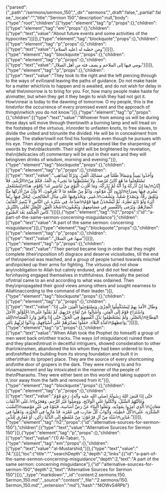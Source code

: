 {"parsed":{"_path":"/sermons/sermon_150","_dir":"sermons","_draft":false,"_partial":false,"_locale":"","title":"Sermon 150","description":null,"body":{"type":"root","children":[{"type":"element","tag":"p","props":{},"children":[{"type":"element","tag":"em","props":{},"children":[{"type":"text","value":"About future events and some activities of the hypocrites"}]}]},{"type":"element","tag":"blockquote","props":{},"children":[{"type":"element","tag":"p","props":{},"children":[{"type":"text","value":"ومن خطبة له (عليه السلام)"}]}]},{"type":"element","tag":"blockquote","props":{},"children":[{"type":"element","tag":"p","props":{},"children":[{"type":"text","value":"يومي فيها إلى الملاحم و يصف فئة من أهل الضلال"}]}]},{"type":"element","tag":"p","props":{},"children":[{"type":"text","value":"They took to the right and the left piercing through to the ways of evil\nand leaving the paths of guidance. Do not make haste for a matter which\nis to happen and is awaited, and do not wish for delay in what the\nmorrow is to bring for you. For, how many people make haste for a\nmatter, but when they get it they begin to wish they had not got it. How\nnear is today to the dawning of tomorrow. O my people, this is the time\nfor the occurrence of every promised event and the approach of things\nwhich you do not know."}]},{"type":"element","tag":"p","props":{},"children":[{"type":"text","value":"Whoever from among us will be during these days will move through them\nwith a burning lamp and will tread on the footsteps of the virtuous, in\norder to unfasten knots, to free slaves, to divide the united and to\nunite the divided. He will be in concealment from people. The stalker\nwill not find his footprints even though he pursues with his eye. Then a\ngroup of people will be sharpened like the sharpening of swords by the\nblacksmith. Their sight will be brightened by revelation, the\n(delicacies of) commentary will be put in their ears and they will be\ngiven drinks of wisdom, morning and evening."}]},{"type":"element","tag":"blockquote","props":{},"children":[{"type":"element","tag":"p","props":{},"children":[{"type":"text","value":"وَأَخَذُوا يَمِيناً وَشِمَالاً ظَعْنَاً فِي مَسَالِكَ الْغَيِّ، وَتَرْكاً لِمَذَاهِبِ الرُّشْدِ، فَلاَ\nتَسْتَعْجِلُوا مَا هُوَ كَائِنٌ مُرْصَدٌ، وَلاَ تَسْتَبْطِئُوا مَا يَجِيءُ بِهِ الْغَدُ، فَكَمْ مِنْ مُسْتَعْجِل\nبِمَا إِنْ أَدْركَهُ وَدَّ أَنَّهُ لَمْ يُدْرِكْهُ، وَمَا أَقْرَبَ الْيَوْمَ مِنْ تَبَاشِيرِ غَد! يَاقَوْمِ، هذَا\nإِبَّانُ وُرُودِ كُلِّ مَوْعُود، وَدُنُوٍّ مِنْ طَلْعَةِ مَا لاَ تَعْرِفُونَ، أَلاَ وَإِنَّ مَنْ أَدْرَكَهَا مِنَّا\nيَسْرِي فِيهَا بِسِرَاج مُنِير، وَيَحْذُوفِيهَا عَلَى مِثَالِ الصَّالِحِينَ، لِيَحُلَّ فِيهَا رِبْقاً،\nوَيُعْتِقَ رِقّاً، وَيَصْدَعَ شَعْباً، وَيَشْعَبَ صَدْعاً، فِي سُتْرَة عَنِ النَّاسِ لاَ يُبْصِرُ الْقَائِفُ\nأَثَرَهُ وَلَوْ تَابَعَ نَظَرَهُ. ثُمَّ لَيُشْحَذَنَّ فِيهَا قَوْمٌ شَحْذَ الْقَيْنِ النَّصْلَ تُجْلَى بِالتَّنْزِيلِ\nأَبْصَارُهُمْ، وَيُرْمَى بِالتَّفْسِيرِ فِي مَسَامِعِهمْ، وَيُغْبَقُونَ كَأْسَ الْحِكْمَةِ بَعْدَ الصَّبُوحِ."}]}]},{"type":"element","tag":"h2","props":{"id":"a-part-of-the-same-sermon-concerning-misguidance"},"children":[{"type":"text","value":"A part of the same sermon: concerning misguidance"}]},{"type":"element","tag":"blockquote","props":{},"children":[{"type":"element","tag":"p","props":{},"children":[{"type":"text","value":"منها: في الضلال"}]}]},{"type":"element","tag":"p","props":{},"children":[{"type":"text","value":"Their period became long in order that they might complete (their\nposition of) disgrace and deserve vicissitudes, till the end of the\nperiod was reached, and a group of people turned towards mischief and\npicked up their arms for fighting. The virtuous did not show any\nobligation to Allah but calmly endured, and did not feel elated for\nhaving engaged themselves in truthfulness. Eventually the period of\ntrial came to an end according to what was ordained. Then they\npropagated their good views among others and sought nearness to Allah\naccording to the command of their leader."}]},{"type":"element","tag":"blockquote","props":{},"children":[{"type":"element","tag":"p","props":{},"children":[{"type":"text","value":"وَطَالَ الاْمَدُ بِهِمْ لِيَسْتَكْمِلُوا الْخِزْيَ، وَيَسْتَوْجِبُوا الْغِيَرَ; حَتَّى إِذَا اخْلَوْلَقَ الاْجَلُ،\nوَاسْتَرَاحَ قَوْمٌ إِلَى الْفِتَنِ، وَأَشَالُوا عَنْ لَقَاحِ حَرْبِهِمْ، لَمْ يَمُنُّوا عَلَى اللهِ\nبِالصَّبْرِ، وَلَمْ يَسْتَعْظِمُوا بَذْلَ أَنْفُسِهِمْ فِي الْحَقِّ; حَتَّى إِذَا وَافَقَ وَارِدُ الْقَضَاءِ\nانْقِطَاعَ مُدَّةِ الْبَلاَءِ، حَمَلُوا بَصَائِرَهُمْ عَلَى أَسْيَافِهمْ، وَدَانُوا لِرَبِّهِمْ بَأَمْرِ\nوَاعِظِهِمْ;"}]}]},{"type":"element","tag":"p","props":{},"children":[{"type":"text","value":"When Allah took the Prophet (to himself) a group of men went back on\ntheir tracks. The ways (of misguidance) ruined them and they placed\ntrust in deceitful intriguers, showed consideration to other than\nkinsmen, abandoned the kin whom they had been ordered to love, and\nshifted the building from its strong foundation and built it in other\nthan its (proper) place. They are the source of every shortcoming and\nthe door of gropers in the dark. They were moving to and fro in\namazement and lay intoxicated in the manner of the people of the\nPharaohs. They were either bent on this world and taking support on it,\nor away from the faith and removed from it."}]},{"type":"element","tag":"blockquote","props":{},"children":[{"type":"element","tag":"p","props":{},"children":[{"type":"text","value":"حَتَّى إِذَا قَبَضَ اللهُ رَسُولَهُ (صلى الله عليه وآله)، رَجَعَ قَوْمٌ عَلَى الاْعْقَابَ،\nوَغَالَتْهُمُ السُّبُلُ، وَاتَّكَلُوا عَلَى الْوَلاَئِجِ، وَوَصَلُوا غَيْرَ الرَّحِمِ، وَهَجَرُوا السَّبَبَ\nالَّذِي أُمِرُوا بِمَوَدَّتِهِ، وَنَقَلُوا الْبِنَاءَ عَنْ رَصِّ أَسَاسِهَ، فَبَنَوْهُ فِي غَيْرِ مَوْضِعِهِ.\nمَعَادِنُ كُلِّ خَطِيئَة، وَأَبْوَابُ كُلِّ ضَارِب فِي غَمْرَة، قَدْ مَارُوا فِي الْحَيْرَةِ، وَذَهَلُوا فِي\nالسَّكْرَةِ، عَلَى سُنَّة مِنْ آلِ فِرْعَوْنَ: مِنْ مُنْقَطِع إِلَى الدُّنْيَا رَاكِن، أَوْ مُفَارِق لِلدِّينِ\nمُبَايِن."}]}]},{"type":"element","tag":"h2","props":{"id":"alternative-sources-for-sermon-150"},"children":[{"type":"text","value":"Alternative Sources for Sermon 150"}]},{"type":"element","tag":"p","props":{},"children":[{"type":"text","value":"(1) Al-Tabari, "},{"type":"element","tag":"em","props":{},"children":[{"type":"text","value":"al-Mustarshid,"}]},{"type":"text","value":" 74."}]}],"toc":{"title":"","searchDepth":2,"depth":2,"links":[{"id":"a-part-of-the-same-sermon-concerning-misguidance","depth":2,"text":"A part of the same sermon: concerning misguidance"},{"id":"alternative-sources-for-sermon-150","depth":2,"text":"Alternative Sources for Sermon 150"}]}},"_type":"markdown","_id":"content:2.sermons:150. Sermon_150.md","_source":"content","_file":"2.sermons/150. Sermon_150.md","_extension":"md"},"hash":"f4OWvS4RPb"}